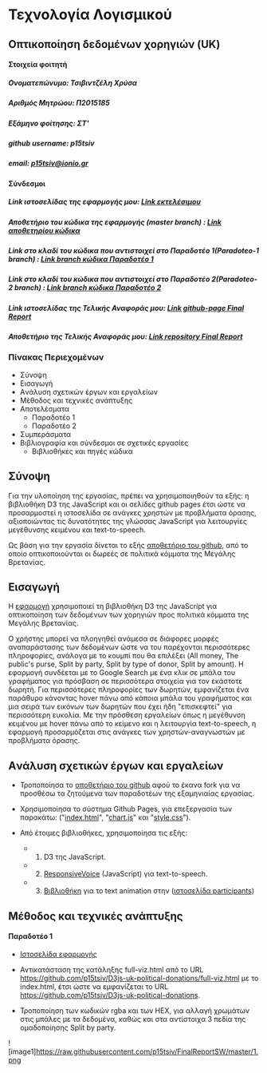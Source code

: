 # Τεχνολογία Λογισμικού
## Οπτικοποίηση δεδομένων χορηγιών (UK)

#### Στοιχεία φοιτητή
##### Ονοματεπώνυμο: Τσιβιντζέλη Χρύσα
##### Αριθμός Μητρώου: Π2015185
##### Εξάμηνο φοίτησης: ΣΤ'
##### github username: p15tsiv
##### email: p15tsiv@ionio.gr

#### Σύνδεσμοι
##### Link ιστοσελίδας της εφαρμογής μου: [Link εκτελέσιμου](https://p15tsiv.github.io/D3js-uk-political-donations/)

##### Αποθετήριο του κώδικα της εφαρμογής (master branch) \: [Link αποθετηρίου κώδικα](https://github.com/p15tsiv/D3js-uk-political-donations)

##### Link στο κλαδί του κώδικα που αντιστοιχεί στο Παραδοτέο 1(Paradoteo-1 branch) \: [Link branch κώδικα Παραδοτέο 1](https://github.com/p15tsiv/D3js-uk-political-donations/tree/Paradoteo1)

##### Link στο κλαδί του κώδικα που αντιστοιχεί στο Παραδοτέο 2(Paradoteo-2 branch) \: [Link branch κώδικα Παραδοτέο 2](https://github.com/p15tsiv/D3js-uk-political-donations/tree/Paradoteo2)

##### Link ιστοσελίδας της Τελικής Αναφοράς μου: [Link github-page Final Report](https://p15tsiv.github.io/FinalReportSW/)

##### Αποθετήριο της Τελικής Αναφοράς μου: [Link repository Final Report](https://github.com/p15tsiv/FinalReportSW)

### Πίνακας Περιεχομένων
  * Σύνοψη
  * Εισαγωγή
  * Aνάλυση σχετικών έργων και εργαλείων
  * Mέθοδος και τεχνικές ανάπτυξης
  * Aποτελέσματα
    * Παραδοτέο 1
    * Παραδοτέο 2
  * Συμπεράσματα
  * Bιβλιογραφία και σύνδεσμοι σε σχετικές εργασίες
    * Βιβλιοθήκες και πηγές κώδικα

## Σύνοψη

Για την υλοποίηση της εργασίας, πρέπει να χρησιμοποιηθούν τα εξής: η βιβλιοθήκη D3 της JavaScript και οι σελίδες github pages έτσι ώστε να προσαρμοστεί η ιστοσελίδα σε ανάγκες χρηστών με προβλήματα όρασης, αξιοποιώντας τις δυνατότητες της γλώσσας JavaScript για λειτουργίες μεγέθυνσης κειμένου και text-to-speech.

Ως βάση για την εργασία δίνεται το εξής [αποθετήριο του github](https://github.com/ioniodi/D3js-uk-political-donations), από το οποίο οπτικοποιούνται οι δωρεές σε πολιτικά κόμματα της Μεγάλης Βρετανίας.

## Εισαγωγή

Η [εφαρμογή](https://p15tsiv.github.io/D3js-uk-political-donations/) χρησιμοποιεί τη βιβλιοθήκη D3 της JavaScript για οπτικοποίηση των δεδομένων των χορηγιών προς πολιτικά κόμματα της Μεγάλης Βρετανίας. 

Ο χρήστης μπορεί να πλοηγηθεί ανάμεσα σε διάφορες μορφές αναπαράστασης των δεδομένων ώστε να του παρέχονται περισσότερες πληροφορίες, ανάλογα με το κουμπί που θα επιλέξει (All money, The public's purse, Split by party, Split by type of donor, Split by amount). Η εφαρμογή συνδέεται με το Google Search με ένα κλικ σε μπάλα του γραφήματος για πρόσβαση σε περισσότερα στοιχεία για τον εκάστοτε δωρητή. Για περισσότερες πληροφορίες των δωρητών, εμφανίζεται ένα παράθυρο κάνοντας hover πάνω από κάποια μπάλα του γραφήματος και μια σειρά των εικόνων των δωρητών που έχει ήδη "επισκεφτεί" για περισσότερη ευκολία. Με την πρόσθεση εργαλείων όπως η μεγέθυνση κειμένου με hover πάνω από το κείμενο και η λειτουργία text-to-speech, η εφαρμογή προσαρμόζεται στις ανάγκες των χρηστών-αναγνωστών με προβλήματα όρασης.

## Aνάλυση σχετικών έργων και εργαλείων

* Τροποποίησα το [αποθετήριο του github](https://github.com/ioniodi/D3js-uk-political-donations) αφού το έκανα fork για να προσθέσω τα ζητούμενα των παραδοτέων της εξαμηνιαίας εργασίας.

* Χρησιμοποίησα το σύστημα Github Pages, για επεξεργασία των παρακάτω: ("[index.html](https://github.com/p15tsiv/D3js-uk-political-donations/blob/gh-pages/index.html)",
"[chart.js](https://github.com/p15tsiv/D3js-uk-political-donations/blob/gh-pages/chart.js)"
και "[style.css](https://github.com/p15tsiv/D3js-uk-political-donations/blob/gh-pages/style.css)").

* Από έτοιμες βιβλιοθήκες, χρησιμοποίησα τις εξής:
  * 1) D3 της JavaScript.
  * 2) [ResponsiveVoice](http://code.responsivevoice.org/responsivevoice.js) (JavaScript) για text-to-speech.
  * 3) [Bιβλιοθήκη](http://tobiasahlin.com/moving-letters/) για το text animation στην ([ιστοσελίδα participants](https://ioniodi.github.io/D3js-uk-political-donations/participants/))

## Mέθοδος και τεχνικές ανάπτυξης

#### Παραδοτέο 1 

* [Ιστοσελίδα εφαρμογής](https://p15tsiv.github.io/D3js-uk-political-donations/)

* Αντικατάσταση της κατάληξης full-viz.html από το URL https://github.com/p15tsiv/D3js-uk-political-donations/full-viz.html με το index.html, έτσι ώστε να εμφανίζεται το URL https://github.com/p15tsiv/D3js-uk-political-donations.

* Τροποποίηση των κωδικών rgba και των HEX, για αλλαγή χρωμάτων στις μπάλες με τα δεδομένα, καθώς και στα αντίστοιχα 3 πεδία της ομαδοποίησης Split by party.

![image1]https://raw.githubusercontent.com/p15tsiv/FinalReportSW/master/1.png
